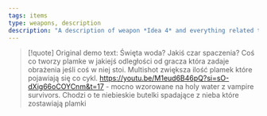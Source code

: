 ```yaml
---
tags: items
type: weapons, description
description: "A description of weapon *Idea 4* and everything related to it."
---
```


>[!quote] Original demo text:
>Święta woda? Jakiś czar spaczenia? Coś co tworzy plamke w jakiejś odległości od gracza która zadaje obrażenia jeśli coś w niej stoi. Multishot zwiększa ilość plamek które pojawiają się co cykl. https://youtu.be/M1eud6B46pQ?si=sO-dXig66oCOYCnm&t=17 - mocno wzorowane na holy water z vampire survivors. Chodzi o te niebieskie butelki spadające z nieba które zostawiają plamki